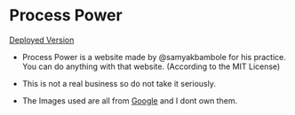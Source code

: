 # Process Power

[Deployed Version](http://processpower.surge.sh) 

* Process Power is a website made by @samyakbambole for his practice. You can do anything with that website. (According to the MIT License) 

* This is not a real business so do not take it seriously. 

* The Images used are all from [Google](https://google.com) and I dont own them. 